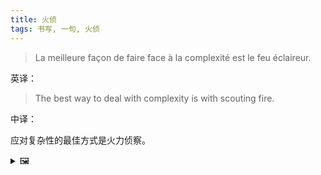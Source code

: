 ```yaml
---
title: 火侦
tags: 书写, 一句, 火侦
---
```


> La meilleure façon de faire face à la complexité est le feu éclaireur.

英译：

> The best way to deal with complexity is with scouting fire.

中译：

应对复杂性的最佳方式是火力侦察。

<details><summary>🖼️</summary>

![](writings/images/2021-08-25-23-11-huo-zhen.jpg)
</details>